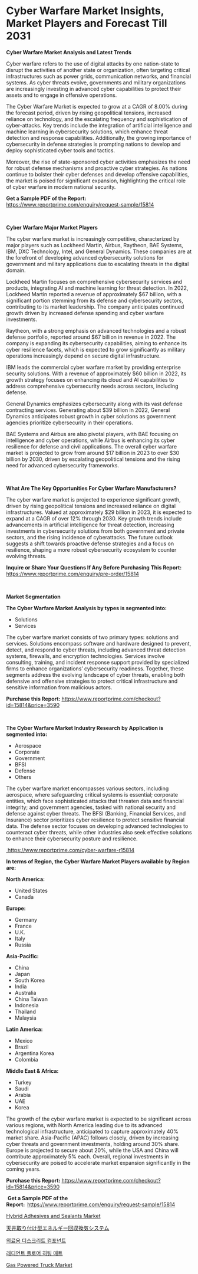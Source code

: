 <p><h1>Cyber Warfare Market Insights, Market Players and Forecast Till 2031</h1></p><p><strong>Cyber Warfare Market Analysis and Latest Trends</strong></p>
<p><p>Cyber warfare refers to the use of digital attacks by one nation-state to disrupt the activities of another state or organization, often targeting critical infrastructures such as power grids, communication networks, and financial systems. As cyber threats evolve, governments and military organizations are increasingly investing in advanced cyber capabilities to protect their assets and to engage in offensive operations.</p><p>The Cyber Warfare Market is expected to grow at a CAGR of 8.00% during the forecast period, driven by rising geopolitical tensions, increased reliance on technology, and the escalating frequency and sophistication of cyber-attacks. Key trends include the integration of artificial intelligence and machine learning in cybersecurity solutions, which enhance threat detection and response capabilities. Additionally, the growing importance of cybersecurity in defense strategies is prompting nations to develop and deploy sophisticated cyber tools and tactics.</p><p>Moreover, the rise of state-sponsored cyber activities emphasizes the need for robust defense mechanisms and proactive cyber strategies. As nations continue to bolster their cyber defenses and develop offensive capabilities, the market is poised for significant expansion, highlighting the critical role of cyber warfare in modern national security.</p></p>
<p><strong>Get a Sample PDF of the Report:&nbsp;</strong> <a href="https://www.reportprime.com/enquiry/request-sample/15814">https://www.reportprime.com/enquiry/request-sample/15814</a></p>
<p>&nbsp;</p>
<p><strong>Cyber Warfare Major Market Players</strong></p>
<p><p>The cyber warfare market is increasingly competitive, characterized by major players such as Lockheed Martin, Airbus, Raytheon, BAE Systems, IBM, DXC Technology, Intel, and General Dynamics. These companies are at the forefront of developing advanced cybersecurity solutions for government and military applications due to escalating threats in the digital domain.</p><p>Lockheed Martin focuses on comprehensive cybersecurity services and products, integrating AI and machine learning for threat detection. In 2022, Lockheed Martin reported a revenue of approximately $67 billion, with a significant portion stemming from its defense and cybersecurity sectors, contributing to its market leadership. The company anticipates continued growth driven by increased defense spending and cyber warfare investments.</p><p>Raytheon, with a strong emphasis on advanced technologies and a robust defense portfolio, reported around $67 billion in revenue in 2022. The company is expanding its cybersecurity capabilities, aiming to enhance its cyber resilience facets, which is expected to grow significantly as military operations increasingly depend on secure digital infrastructure.</p><p>IBM leads the commercial cyber warfare market by providing enterprise security solutions. With a revenue of approximately $60 billion in 2022, its growth strategy focuses on enhancing its cloud and AI capabilities to address comprehensive cybersecurity needs across sectors, including defense.</p><p>General Dynamics emphasizes cybersecurity along with its vast defense contracting services. Generating about $39 billion in 2022, General Dynamics anticipates robust growth in cyber solutions as government agencies prioritize cybersecurity in their operations.</p><p>BAE Systems and Airbus are also pivotal players, with BAE focusing on intelligence and cyber operations, while Airbus is enhancing its cyber resilience for defense and civil applications. The overall cyber warfare market is projected to grow from around $17 billion in 2023 to over $30 billion by 2030, driven by escalating geopolitical tensions and the rising need for advanced cybersecurity frameworks.</p></p>
<p>&nbsp;</p>
<p><strong>What Are The Key Opportunities For Cyber Warfare Manufacturers?</strong></p>
<p><p>The cyber warfare market is projected to experience significant growth, driven by rising geopolitical tensions and increased reliance on digital infrastructures. Valued at approximately $29 billion in 2023, it is expected to expand at a CAGR of over 12% through 2030. Key growth trends include advancements in artificial intelligence for threat detection, increasing investments in cybersecurity solutions from both government and private sectors, and the rising incidence of cyberattacks. The future outlook suggests a shift towards proactive defense strategies and a focus on resilience, shaping a more robust cybersecurity ecosystem to counter evolving threats.</p></p>
<p><strong>Inquire or Share Your Questions If Any Before Purchasing This Report:</strong> <a href="https://www.reportprime.com/enquiry/pre-order/15814">https://www.reportprime.com/enquiry/pre-order/15814</a></p>
<p>&nbsp;</p>
<p><strong>Market Segmentation</strong></p>
<p><strong>The Cyber Warfare Market Analysis by types is segmented into:</strong></p>
<p><ul><li>Solutions</li><li>Services</li></ul></p>
<p><p>The cyber warfare market consists of two primary types: solutions and services. Solutions encompass software and hardware designed to prevent, detect, and respond to cyber threats, including advanced threat detection systems, firewalls, and encryption technologies. Services involve consulting, training, and incident response support provided by specialized firms to enhance organizations’ cybersecurity readiness. Together, these segments address the evolving landscape of cyber threats, enabling both defensive and offensive strategies to protect critical infrastructure and sensitive information from malicious actors.</p></p>
<p><strong>Purchase this Report:&nbsp;</strong><a href="https://www.reportprime.com/checkout?id=15814&price=3590">https://www.reportprime.com/checkout?id=15814&price=3590</a></p>
<p>&nbsp;</p>
<p><strong>The Cyber Warfare Market Industry Research by Application is segmented into:</strong></p>
<p><ul><li>Aerospace</li><li>Corporate</li><li>Government</li><li>BFSI</li><li>Defense</li><li>Others</li></ul></p>
<p><p>The cyber warfare market encompasses various sectors, including aerospace, where safeguarding critical systems is essential; corporate entities, which face sophisticated attacks that threaten data and financial integrity; and government agencies, tasked with national security and defense against cyber threats. The BFSI (Banking, Financial Services, and Insurance) sector prioritizes cyber resilience to protect sensitive financial data. The defense sector focuses on developing advanced technologies to counteract cyber threats, while other industries also seek effective solutions to enhance their cybersecurity posture and resilience.</p></p>
<p><a href="https://www.reportprime.com/cyber-warfare-r15814">&nbsp;https://www.reportprime.com/cyber-warfare-r15814</a></p>
<p><strong>In terms of Region, the Cyber Warfare Market Players available by Region are:</strong></p>
<p>
    <p> <strong> North America: </strong>
        <ul>
            <li>United States</li>
            <li>Canada</li>
        </ul>
        </p> 
    <p> <strong> Europe: </strong>
        <ul>
            <li>Germany</li>
            <li>France</li>
            <li>U.K.</li>
            <li>Italy</li>
            <li>Russia</li>
        </ul>
        </p> 
    <p> <strong> Asia-Pacific: </strong>
        <ul>
            <li>China</li>
            <li>Japan</li>
            <li>South Korea</li>
            <li>India</li>
            <li>Australia</li>
            <li>China Taiwan</li>
            <li>Indonesia</li>
            <li>Thailand</li>
            <li>Malaysia</li>
        </ul>
        </p> 
    <p> <strong> Latin America: </strong>
        <ul>
            <li>Mexico</li>
            <li>Brazil</li>
            <li>Argentina Korea</li>
            <li>Colombia</li>
        </ul>
        </p> 
    <p> <strong> Middle East & Africa: </strong>
        <ul>
            <li>Turkey</li>
            <li>Saudi</li>
            <li>Arabia</li>
            <li>UAE</li>
            <li>Korea</li>
        </ul>
    </p>
    </p>
<p><p>The growth of the cyber warfare market is expected to be significant across various regions, with North America leading due to its advanced technological infrastructure, anticipated to capture approximately 40% market share. Asia-Pacific (APAC) follows closely, driven by increasing cyber threats and government investments, holding around 30% share. Europe is projected to secure about 20%, while the USA and China will contribute approximately 5% each. Overall, regional investments in cybersecurity are poised to accelerate market expansion significantly in the coming years.</p></p>
<p><strong>Purchase this Report: </strong><a href="https://www.reportprime.com/checkout?id=15814&price=3590">https://www.reportprime.com/checkout?id=15814&price=3590</a></p>
<p>&nbsp;<strong>Get a Sample PDF of the Report:&nbsp;&nbsp;</strong><a href="https://www.reportprime.com/enquiry/request-sample/15814">https://www.reportprime.com/enquiry/request-sample/15814</a></p>
<p><strong></strong></p>
<p><p><a href="https://medium.com/@ransomohns1948/the-global-market-overview-of-the-hybrid-adhesives-and-sealants-market-provides-a-unique-ad015f1a4114">Hybrid Adhesives and Sealants Market</a></p><p><a href="https://medium.com/@dannyharber2023/ceiling-mount-type-energy-recovery-ventilation-system-market-%E3%81%AF-%E3%82%B3%E3%82%B9%E3%83%88%E7%AE%A1%E7%90%86%E3%81%A8%E5%8A%B9%E7%8E%87%E5%90%91%E4%B8%8A%E3%82%92%E5%84%AA%E5%85%88%E3%81%97%E3%81%BE%E3%81%99-e3b67fa5115e">天井取り付け型エネルギー回収換気システム</a></p><p><a href="https://medium.com/@trevorkruvalis5678/discrete-component-for-medical-market-%EC%9D%98-%EA%B8%80%EB%A1%9C%EB%B2%8C-%EC%8B%9C%EC%9E%A5-%EA%B0%9C%EC%9A%94%EB%8A%94-%EC%A0%84-%EC%84%B8%EA%B3%84-%EB%B0%8F-%EC%A3%BC%EC%9A%94-%EC%8B%9C%EC%9E%A5%EC%9D%98-%EC%82%B0%EC%97%85%EC%97%90-%EC%98%81%ED%96%A5%EC%9D%84-%EB%AF%B8%EC%B9%98%EB%8A%94-%EC%A3%BC%EC%9A%94-%ED%8A%B8%EB%A0%8C%EB%93%9C%EC%97%90-%EB%8C%80%ED%95%9C-%EB%8F%85%ED%8A%B9%ED%95%9C-%EA%B4%80%EC%A0%90%EC%9D%84-f97ba1c9784e">의료용 디스크리트 컴포넌트</a></p><p><a href="https://medium.com/@trevorkruvalis5678/radiant-floor-heating-mat-market-%EC%9D%98-%EA%B8%80%EB%A1%9C%EB%B2%8C-%EC%8B%9C%EC%9E%A5-%EA%B0%9C%EC%9A%94%EB%8A%94-%EC%A0%84-%EC%84%B8%EA%B3%84-%EB%B0%8F-%EC%A3%BC%EC%9A%94-%EC%8B%9C%EC%9E%A5%EC%9D%98-%EC%82%B0%EC%97%85%EC%97%90-%EC%98%81%ED%96%A5%EC%9D%84-%EB%AF%B8%EC%B9%98%EB%8A%94-%EC%A3%BC%EC%9A%94-%ED%8A%B8%EB%A0%8C%EB%93%9C%EC%97%90-%EB%8C%80%ED%95%9C-%EB%8F%85%ED%8A%B9%ED%95%9C-%EA%B4%80%EC%A0%90%EC%9D%84-%EC%A0%9C%EA%B3%B5%ED%95%A9%EB%8B%88%EB%8B%A4-9e71e5b03805">래디언트 플로어 히팅 매트</a></p><p><a href="https://issuu.com/reportprime-2/docs/gas-powered-truck-market-size-2030._fc89a268bb9a9d">Gas Powered Truck Market</a></p></p>
